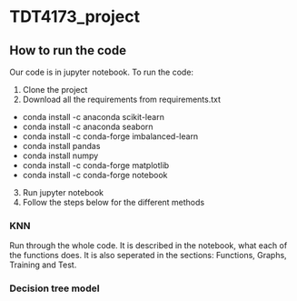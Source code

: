 # TDT4173_project
## How to run the code
Our code is in jupyter notebook. 
To run the code:
1. Clone the project
2. Download all the requirements from requirements.txt

- conda install -c anaconda scikit-learn
- conda install -c anaconda seaborn
- conda install -c conda-forge imbalanced-learn
- conda install pandas
- conda install numpy
- conda install -c conda-forge matplotlib
- conda install -c conda-forge notebook



3. Run jupyter notebook
4. Follow the steps below for the different methods

### KNN
Run through the whole code. It is described in the notebook, what each of the functions does.
It is also seperated in the sections: Functions, Graphs, Training and Test. 


### Decision tree model
